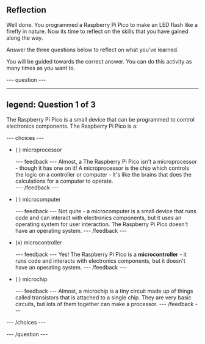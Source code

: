 ## Reflection

Well done. You programmed a Raspberry Pi Pico to make an LED flash like a firefly in nature. Now its time to reflect on the skills that you have gained along the way. 

Answer the three questions below to reflect on what you've learned.

You will be guided towards the correct answer. You can do this activity as many times as you want to.

--- question ---

---
legend: Question 1 of 3
---

The Raspberry Pi Pico is a small device that can be programmed to control electronics components. The Raspberry Pi Pico is a:

--- choices ---

- ( ) microprocessor

  --- feedback ---
Almost, a The Raspberry Pi Pico isn't a microprocessor - though it has one on it! A microprocessor is the chip which controls the logic on a controller or  computer - it's like the brains that does the calculations for a computer to operate.  
  --- /feedback ---

- ( ) microcomputer

  --- feedback ---
Not quite - a microcomputer is a small device that runs code and can interact with electronics components, but it uses an operating system for user interaction. The Raspberry Pi Pico doesn't have an operating system.
  --- /feedback ---

- (x) microcontroller

  --- feedback ---
Yes! The Raspberry Pi Pico is a **microcontroller** - it runs code and interacts with electronics components, but it doesn't have an operating system.
  --- /feedback ---

- ( ) microchip

  --- feedback ---
Almost, a microchip is a tiny circuit made up of things called transistors that is attached to a single chip. They are very basic circuits, but lots of them together can make a processor. 
  --- /feedback ---

--- /choices ---

--- /question ---
